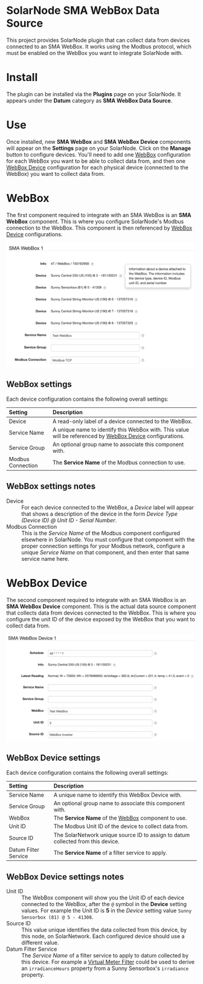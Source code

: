 # SolarNode SMA WebBox Data Source

This project provides SolarNode plugin that can collect data from devices connected to an SMA
WebBox. It works using the Modbus protocol, which must be enabled on the WebBox you want to
integrate SolarNode with.


# Install

The plugin can be installed via the **Plugins** page on your SolarNode. It appears under the
**Datum** category as **SMA WebBox Data Source**.

# Use

Once installed, new **SMA WebBox**  and **SMA WebBox Device** components will appear on the
**Settings** page on your SolarNode. Click on the **Manage** button to configure devices. You'll
need to add one [WebBox](#webbox) configuration for each WebBox you want to be able to collect data
from, and then one [WebBox Device](#webbox-device) configuration for each physical device (connected
to the WebBox) you want to collect data from.

# WebBox

The first component required to integrate with an SMA WebBox is an **SMA WebBox** component. This is
where you configure SolarNode's Modbus connection to the WebBox. This component is then referenced
by [WebBox Device](#webbox-device) configurations.

![settings](docs/solarnode-webbox-device-settings.png)

## WebBox settings

Each device configuration contains the following overall settings:

| Setting            | Description |
|:-------------------|:------------|
| Device             | A read-only label of a device connected to the WebBox. |
| Service Name       | A unique name to identify this WebBox with. This value will be referenced by [WebBox Device](#webbox-device) configurations. |
| Service Group      | An optional group name to associate this component with. |
| Modbus Connection  | The **Service Name** of the Modbus connection to use. |

## WebBox settings notes

<dl>
	<dt>Device</dt>
	<dd>For each device connected to the WebBox, a <i>Device</i> label will appear that shows a
	description of the device in the form <i>Device Type (Device ID) @ Unit ID - Serial Number</i>.</dd>
	<dt>Modbus Connection</dt>
	<dd>This is the <i>Service Name</i> of the Modbus component configured elsewhere
	in SolarNode. You must configure that component with the proper connection settings
	for your Modbus network, configure a unique <i>Service Name</i> on that component, and then
	enter that same service name here.</dd>
</dl>

# WebBox Device

The second component required to integrate with an SMA WebBox is an **SMA WebBox Device** component.
This is the actual data source component that collects data from devices connected to the WebBox.
This is where you configure the unit ID of the device exposed by the WebBox that you want to collect
data from.

![settings](docs/solarnode-webbox-ds-device-settings.png)

## WebBox Device settings

Each device configuration contains the following overall settings:

| Setting              | Description |
|:---------------------|:------------|
| Service Name         | A unique name to identify this WebBox Device with.  |
| Service Group        | An optional group name to associate this component with. |
| WebBox               | The **Service Name** of the [WebBox](#webbox) component to use. |
| Unit ID              | The Modbus Unit ID of the device to collect data from. |
| Source ID            | The SolarNetwork unique source ID to assign to datum collected from this device. |
| Datum Filter Service | The **Service Name** of a filter service to apply. |

## WebBox Device settings notes

<dl>
	<dt>Unit ID</dt>
	<dd>The WebBox component will show you the Unit ID of each device connected to the WebBox,
	after the <code>@</code> symbol in the <b>Device</b> setting values. For example the Unit ID
	is <b>5</b> in the <i>Device</i> setting value <code>Sunny Sensorbox (81) @ 5 - 41308</code>.</dd>
	<dt>Source ID</dt>
	<dd>This value unique identifies the data collected from this device, by this node,
	 on SolarNetwork. Each configured device should use a different value.</dd>
	 <dt>Datum Filter Service</dt>
	 <dd>The <i>Service Name</i> of a filter service to apply to datum collected by this device.
	 For example a <a href="../net.solarnetwork.node.datum.samplefilter/#virtual-meter-filter">Virtual
	 Meter Filter</a> could be used to derive an <code>irradianceHours</code> property from a Sunny
	 Sensorbox's <code>irradiance</code> property.</dd>
</dl>
